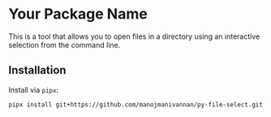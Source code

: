 # Your Package Name

This is a tool that allows you to open files in a directory using an interactive selection from the command line.

## Installation

Install via `pipx`:

```bash
pipx install git+https://github.com/manojmanivannan/py-file-select.git